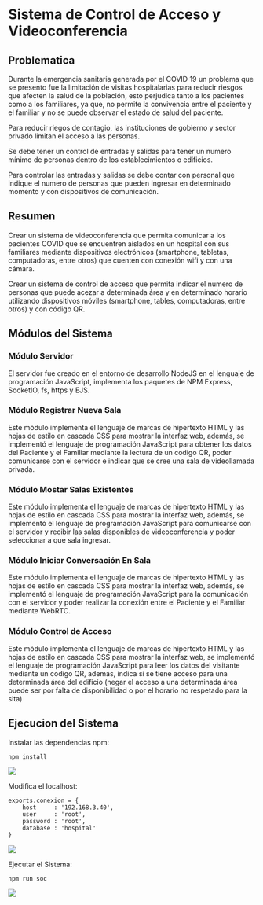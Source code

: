 ﻿# Sistema de Control de Acceso y Videoconferencia

## Problematica
Durante la emergencia sanitaria generada por el COVID 19 un problema que se presento fue la limitación de visitas hospitalarias para reducir riesgos que afecten la salud de la población, esto perjudica tanto a los pacientes como a los familiares, ya que, no permite la convivencia entre el paciente y el familiar y no se puede observar el estado de salud del paciente.

Para reducir riegos de contagio, las instituciones de gobierno y sector privado limitan el acceso a las personas.

Se debe tener un control de entradas y salidas para tener un numero mínimo de personas dentro de los establecimientos o edificios.

Para controlar las entradas y salidas se debe contar con personal que indique el numero de personas que pueden ingresar en determinado momento y con dispositivos de comunicación.

## Resumen
Crear un sistema de videoconferencia que permita comunicar a los pacientes COVID que se encuentren aislados en un hospital con sus familiares mediante dispositivos electrónicos (smartphone, tabletas, computadoras, entre otros) que cuenten con conexión wifi y con una cámara.

Crear un sistema de control de acceso que permita indicar el numero de personas que puede acezar a determinada área y en determinado horario utilizando dispositivos móviles (smartphone, tables, computadoras, entre otros) y con código QR.

## Módulos del Sistema

### Módulo Servidor
El servidor fue creado en el entorno de desarrollo NodeJS en el lenguaje de programación JavaScript, implementa los paquetes de NPM Express, SocketIO, fs, https y EJS.

### Módulo Registrar Nueva Sala
Este módulo implementa el lenguaje de marcas de hipertexto HTML y las hojas de estilo en cascada CSS para mostrar la interfaz web, además, se implementó el lenguaje de programación JavaScript para obtener los datos del Paciente y el Familiar mediante la lectura de 
un codigo QR, poder comunicarse con el servidor e indicar que se cree una sala de videollamada privada.

### Módulo Mostar Salas Existentes
Este módulo implementa el lenguaje de marcas de hipertexto HTML y las hojas de estilo en cascada CSS para mostrar la interfaz web, además, se implementó el lenguaje de programación JavaScript para comunicarse con el servidor y recibir las salas disponibles de videoconferencia y poder seleccionar a que sala ingresar.

### Módulo Iniciar Conversación En Sala
Este módulo implementa el lenguaje de marcas de hipertexto HTML y las hojas de estilo en cascada CSS para mostrar la interfaz web, además, se implementó el lenguaje de programación JavaScript para la comunicación con el servidor y poder realizar la conexión entre el Paciente y el Familiar mediante WebRTC.

### Módulo Control de Acceso
Este módulo implementa el lenguaje de marcas de hipertexto HTML y las hojas de estilo en cascada CSS para mostrar la interfaz web, se implementó el lenguaje de programación JavaScript para leer los datos del visitante mediante un codigo QR, además, indica si se tiene 
acceso para una determinada área del edificio (negar el acceso a una determinada área puede ser por falta de disponibilidad o por 
el horario no respetado para la sita)

## Ejecucion del Sistema
Instalar las dependencias npm:
```
npm install 
```
![](./media/instalaModulos.gif)


Modifica el localhost:
```
exports.conexion = {
    host     : '192.168.3.40',
    user     : 'root',
    password : 'root',
    database : 'hospital'
}
```

![](./media/cambiarIP.gif)


Ejecutar el Sistema:
```
npm run soc
```
![](./media/correrServidor.gif)
